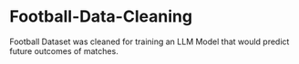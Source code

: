 # Football-Data-Cleaning
Football Dataset was cleaned for training an LLM Model that would predict future outcomes of matches.
